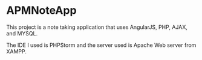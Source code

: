 # APMNoteApp

This project is a note taking application that uses AngularJS, PHP, AJAX, and MYSQL. 

The IDE I used is PHPStorm and the server used is Apache Web server from XAMPP. 
